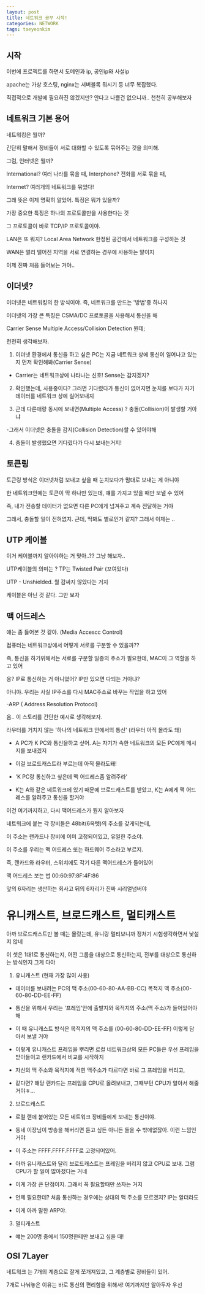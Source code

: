 ```yaml
---
layout: post
title: 네트워크 공부 시작!
categories: NETWORK
tags: taeyeonkim
---
```


## 시작

이번에 프로젝트를 하면서 도메인과 ip, 공인ip와 사설ip

apache는 가상 호스팅, nginx는 서버블록 뭐시기 등 너무 복잡했다.

직접적으로 개발에 필요하진 않겠지만? 안다고 나쁠건 없으니까.. 천천히 공부해보자

## 네트워크 기본 용어

네트워킹은 뭘까?

간단히 말해서 장비들이 서로 대화할 수 있도록 묶어주는 것을 의미해.

그럼, 인터넷은 뭘까?

International? 여러 나라를 묶을 때, Interphone? 전화를 서로 묶을 때,

Internet? 여러개의 네트워크를 묶었다!

그래 뜻은 이제 명확히 알았어. 특징은 뭐가 있을까?

가장 중요한 특징은 하나의 프로토콜만을 사용한다는 것

그 프로토콜이 바로 TCP/IP 프로토콜이야.

LAN은 또 뭐지? Local Area Network 한정된 공간에서 네트워크를 구성하는 것

WAN은 멀리 떨어진 지역을 서로 연결하는 경우에 사용하는 말이지

이제 진짜 처음 들어보는 거야..

## 이더넷?

이더넷은 네트워킹의 한 방식이야. 즉, 네트워크를 만드는 '방법'중 하나지

이더넷의 가장 큰 특징은 CSMA/DC 프로토콜을 사용해서 통신을 해

Carrier Sense Multiple Access/Collision Detection 뭔데;

천천히 생각해보자. 

1. 이더넷 환경에서 통신을 하고 싶은 PC는 지금 네트워크 상에 통신이 일어나고 있는지 먼저 확인해봐(Carrier Sense)

- Carrier는 네트워크상에 나타나는 신호! Sense는 감지겠지?

2. 확인했는데, 사용중이다? 그러면 기다렸다가 통신이 없어지면 눈치를 보다가 자기 데이터를 네트워크 상에 실어보내지

3. 근데 다른애랑 동시에 보내면(Multiple Access) ? 충돌(Collision)이 발생할 거아냐

-그래서 이더넷은 충돌을 감지(Collision Detection)할 수 있어야해

4. 충돌이 발생했으면 기다렸다가 다시 보내는거지!

## 토큰링 

토큰링 방식은 이더넷처럼 보내고 싶을 때 눈치보다가 맘대로 보내는 게 아니야

한 네트워크안에는 토큰이 딱 하나만 있는데, 얘를 가지고 있을 때만 보낼 수 있어

즉, 내가 전송할 데이터가 없으면 다른 PC에게 넘겨주고 계속 전달하는 거야

그래서, 충돌할 일이 전혀없지. 근데, 딱봐도 별로인거 같지? 그래서 이제는 ..

## UTP 케이블

이거 케이블까지 알아야하는 거 맞아..?? 그냥 해보자..

UTP케이블의 의미는 ? TP는 Twisted Pair (꼬여있다)

UTP - Unshielded. 뭘 감싸지 않았다는 거지

케이블은 아닌 것 같다. 그만 보자

## 맥 어드레스 

얘는 좀 들어본 것 같아. (Media Accescc Control)

컴퓨터는 네트워크상에서 어떻게 서로를 구분할 수 있을까??

즉, 통신을 하기위해서는 서로를 구분할 일종의 주소가 필요한데, MAC이 그 역할을 하고 있어

응? IP로 통신하는 거 아니였어? IP만 있으면 다되는 거아냐?

아니야. 우리는 사실 IP주소를 다시 MAC주소로 바꾸는 작업을 하고 있어

-ARP ( Address Resolution Protocol)

음.. 이 스토리를 간단한 예시로 생각해보자.

라우터를 거치지 않는 '하나의 네트워크 안에서의 통신' (라우터 아직 몰라도 돼)

- A PC가 K PC와 통신을하고 싶어. A는 자기가 속한 네트워크의 모든 PC에게 메시지를 보내겠지

- 이걸 브로드캐스트라 부르는데 아직 몰라도돼!

- 'K PC랑 통신하고 싶은데 맥 어드레스좀 알려주라'

- K는 A와 같은 네트워크에 있기 때문에 브로드캐스트를 받았고, K는 A에게 맥 어드레스를 알려주고 통신을 할거야

이건 여기까지하고, 다시 맥어드레스가 뭔지 알아보자

네트워크에 붙는 각 장비들은 48bit(6옥텟)의 주소를 갖게되는데, 

이 주소는 랜카드나 장비에 이미 고정되어있고, 유일한 주소야. 

이 주소를 우리는 맥 어드레스 또는 하드웨어 주소라고 부르지.

즉, 랜카드와 라우터, 스위치에도 각기 다른 맥어드레스가 들어있어

맥 어드레스 보는 법  00:60:97:8F:4F:86

앞의 6자리는 생산하는 회사고 뒤의 6자리가 진짜 시리얼넘버야

# 유니캐스트, 브로드캐스트, 멀티캐스트

아까 브로드캐스트만 볼 때는 몰랐는데, 유니랑 멀티보니까 정처기 시험생각하면서 낯설지 않네

이 셋은 1대1로 통신하는지, 어떤 그룹을 대상으로 통신하는지, 전부를 대상으로 통신하는 방식인지 그게 다야

1. 유니캐스트 (현재 가장 많이 사용)

- 데이터를 보내려는 PC의 맥 주소(00-60-80-AA-BB-CC) 목적지 맥 주소(00-60-80-DD-EE-FF)

- 통신을 위해서 우리는 '프레임'안에 출발지와 목적지의 주소(맥 주소)가 들어있어야해

- 이 때 유니캐스트 방식은 목적지의 맥 주소를 (00-60-80-DD-EE-FF) 이렇게 담아서 보낼 거야

- 이렇게 유니캐스트 프레임을 뿌리면 로컬 네트워크상의 모든 PC들은 우선 프레임을 받아들이고 랜카드에서 비교를 시작하지

- 자신의 맥 주소와 목적지에 적힌 맥주소가 다르다면 바로 그 프레임을 버리고,

- 같다면? 해당 랜카드는 프레임을 CPU로 올려보내고, 그때부턴 CPU가 알아서 해줄거야ㅎ...

2. 브로드캐스트

- 로컬 랜에 붙어있는 모든 네트워크 장비들에게 보내는 통신이야.

- 동네 이장님이 방송을 해버리면 듣고 싶든 아니든 들을 수 밖에없잖아. 이런 느낌인거야

- 이 주소는 FFFF.FFFF.FFFF로 고정되어있어.

- 아까 유니캐스트와 달리 브로드캐스트는 프레임을 버리지 않고 CPU로 보내. 그럼 CPU가 할 일이 많아졌다는 거네

- 이게 가장 큰 단점이지. 그래서 꼭 필요할때만 쓰자는 거지

- 언제 필요한데? 처음 통신하는 경우에는 상대의 맥 주소를 모르겠지? IP는 알더라도

- 이게 아까 말한 ARP야.

3. 멀티캐스트

- 얘는 200명 중에서 150명한테만 보내고 싶을 때!

## OSI 7Layer

네트워크 는 7개의 계층으로 잘게 쪼개져있고, 그 계층별로 장비들이 있어. 

7개로 나눠놓은 이유는 바로 통신의 편리함을 위해서! 여기까지만 알아두자 우선



